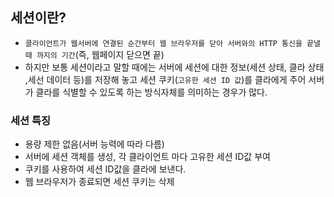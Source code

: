 ## 세션이란?

- `클라이언트가 웹서버에 연결된 순간부터 웹 브라우저를 닫아 서버와의 HTTP 통신을 끝낼 때 까지의 기간`(즉, 웹페이지 닫으면 끝)
- 하지만 보통 세션이라고 말할 때에는 서버에 세션에 대한 정보(세션 상태, 클라 상태 ,세선 데이터 등)를 저장해 놓고 세션 쿠키(`고유한 세션 ID 값`)를 클라에게 주어 서버가 클라를 식별할 수 있도록 하는 방식자체를 의미하는 경우가 많다.

### 세션 특징

- 용량 제한 없음(서버 능력에 따라 다름)
- 서버에 세션 객체를 생성, 각 클라이언트 마다 고유한 세션 ID값 부여
- 쿠키를 사용하여 세션 ID값을 클라에 보낸다.
- 웹 브라우저가 종료되면 세션 쿠키는 삭제

